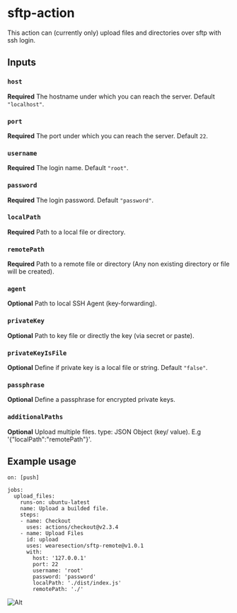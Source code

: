 # sftp-action
This action can (currently only) upload files and directories over sftp with ssh login.

## Inputs

### `host`
**Required** The hostname under which you can reach the server. Default `"localhost"`.

### `port`
**Required** The port under which you can reach the server. Default `22`.

### `username`
**Required** The login name. Default `"root"`.

### `password`
**Required** The login password. Default `"password"`.

### `localPath`
**Required** Path to a local file or directory.

### `remotePath`
**Required** Path to a remote file or directory (Any non existing directory or file will be created).

### `agent`
**Optional** Path to local SSH Agent (key-forwarding).

### `privateKey`
**Optional** Path to key file or directly the key (via secret or paste).

### `privateKeyIsFile`
**Optional** Define if private key is a local file or string. Default `"false"`.

### `passphrase`
**Optional** Define a passphrase for encrypted private keys.

### `additionalPaths`
**Optional** Upload multiple files. type: JSON Object (key/ value). E.g '{"localPath":"remotePath"}'.


## Example usage
```
on: [push]

jobs:
  upload_files:
    runs-on: ubuntu-latest
    name: Upload a builded file.
    steps:
    - name: Checkout
      uses: actions/checkout@v2.3.4
    - name: Upload Files
      id: upload
      uses: wearesection/sftp-remote@v1.0.1
      with:
        host: '127.0.0.1'
        port: 22
        username: 'root'
        password: 'password'
        localPath: './dist/index.js'
        remotePath: './'
```

![Alt](https://repobeats.axiom.co/api/embed/e320e58b935a223f36b9e7c5da1f9ff91bd817ed.svg "Repobeats analytics image")

